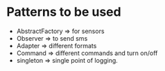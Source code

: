 # Patterns to be used
- AbstractFactory => for sensors
- Observer => to send sms
- Adapter => different formats
- Command => different commands and turn on/off
- singleton => single point of logging.